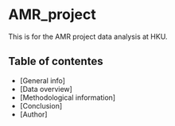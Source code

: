 # AMR_project
 This is for the AMR project data analysis at HKU.

## Table of contentes
* [General info]
* [Data overview]
* [Methodological information]
* [Conclusion]
* [Author]
